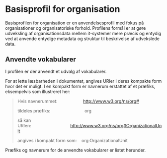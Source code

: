# Basisprofil for organisation
Basisprofilen for organisation er en anvendelsesprofil med fokus på organisationer og organisatoriske forhold. Profilens formål er at gøre udveksling af organisationsdata mellem it-systemer mere præcis og entydig ved at anvende entydige metadata og struktur til beskrivelse af udvekslede data. 

## Anvendte vokabularer

I profilen er der anvendt et udvalg af vokabularer.

For at lette læsbarheden i dokumentet, angives URIer i deres kompakte
form hvor det er muligt. I en kompakt form er navnerum erstattet af et
præfiks, eksempelvis som illustreret her:

> Hvis navnerummet:                     http://www.w3.org/ns/org#
> 
> tildeles præfiks:                            org
> 
> så kan URIen:                                http://www.w3.org/ns/org#OrganizationalUnit
> 
> angives i kompakt form som:    org:OrganizationalUnit

Præfiks og navnerum for de anvendte vokabularer er listet herunder.
